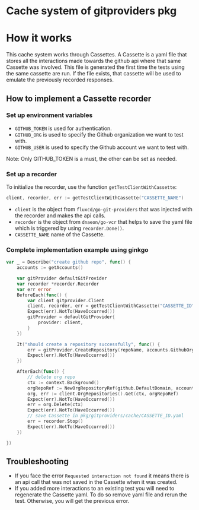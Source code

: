 

# Cache system of gitproviders pkg

# How it works

This cache system works through Cassettes. A Cassette is a yaml file that stores all the interactions made towards the github api where that same Cassette was involved. This file is generated the first time the tests using the same cassette are run. If the file exists, that cassette will be used to emulate the previously recorded responses. 

## How to implement a Cassette recorder

### Set up environment variables

- `GITHUB_TOKEN` is used for authentication.
- `GITHUB_ORG` is used to specify the Github organization we want to test with.
- `GITHUB_USER` is used to specify the Github account we want to test with.

Note: Only GITHUB_TOKEN is a must, the other can be set as needed.

### Set up a recorder

To initialize the recorder, use the function `getTestClientWithCassette`:
```go
client, recorder, err := getTestClientWithCassette("CASSETTE_NAME")
```

- `client` is the object from `fluxcd/go-git-providers` that was injected with the recorder and makes the api calls.
- `recorder` is the object from `dnaeon/go-vcr` that helps to save the yaml file which is triggered by using `recorder.Done()`. 
- `CASSETTE_NAME` name of the Cassette.

### Complete implementation example using ginkgo

```go
var _ = Describe("create github repo", func() {
	accounts := getAccounts()  

    var gitProvider defaultGitProvider
	var recorder *recorder.Recorder
	var err error
	BeforeEach(func() {
	    var client gitprovider.Client
		client, recorder, err = getTestClientWithCassette("CASSETTE_ID")
		Expect(err).NotTo(HaveOccurred())
		gitProvider = defaultGitProvider{
			provider: client,
		}
	})

	It("should create a repository successfully", func() {
		err = gitProvider.CreateRepository(repoName, accounts.GithubOrgName, true)
		Expect(err).NotTo(HaveOccurred())
	})

	AfterEach(func() {
	    // delete org repo
		ctx := context.Background()
		orgRepoRef := NewOrgRepositoryRef(github.DefaultDomain, accounts.GithubOrgName, repoName)
		org, err := client.OrgRepositories().Get(ctx, orgRepoRef)
		Expect(err).NotTo(HaveOccurred())
		err = org.Delete(ctx)
		Expect(err).NotTo(HaveOccurred())
		// save Cassette in pkg/gitproviders/cache/CASSETTE_ID.yaml
		err = recorder.Stop()
		Expect(err).NotTo(HaveOccurred())
	})

})
```
## Troubleshooting

- If you face the error `Requested interaction not found` it means there is an api call that
was not saved in the Cassette when it was created.
- If you added more interactions to an existing test you will need to regenerate the Cassette yaml. To do so remove yaml file and rerun the test. Otherwise, you will get the previous error.